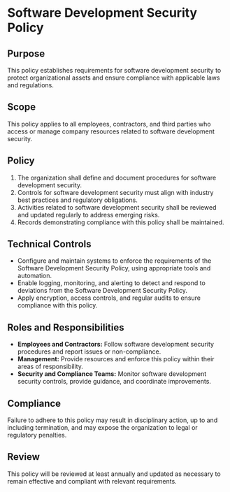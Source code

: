 # Software Development Security Policy

## Purpose

This policy establishes requirements for software development security to protect organizational assets and ensure compliance with applicable laws and regulations.

## Scope

This policy applies to all employees, contractors, and third parties who access or manage company resources related to software development security.

## Policy

1. The organization shall define and document procedures for software development security.
2. Controls for software development security must align with industry best practices and regulatory obligations.
3. Activities related to software development security shall be reviewed and updated regularly to address emerging risks.
4. Records demonstrating compliance with this policy shall be maintained.

## Technical Controls

- Configure and maintain systems to enforce the requirements of the Software Development Security Policy, using appropriate tools and automation.
- Enable logging, monitoring, and alerting to detect and respond to deviations from the Software Development Security Policy.
- Apply encryption, access controls, and regular audits to ensure compliance with this policy.

## Roles and Responsibilities

- **Employees and Contractors:** Follow software development security procedures and report issues or non-compliance.
- **Management:** Provide resources and enforce this policy within their areas of responsibility.
- **Security and Compliance Teams:** Monitor software development security controls, provide guidance, and coordinate improvements.

## Compliance

Failure to adhere to this policy may result in disciplinary action, up to and including termination, and may expose the organization to legal or regulatory penalties.

## Review

This policy will be reviewed at least annually and updated as necessary to remain effective and compliant with relevant requirements.
